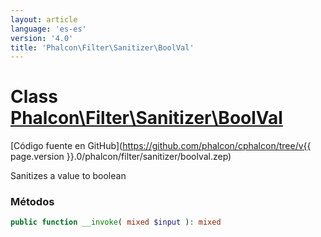 ```yaml
---
layout: article
language: 'es-es'
version: '4.0'
title: 'Phalcon\Filter\Sanitizer\BoolVal'
---
```

# Class [Phalcon\Filter\Sanitizer\BoolVal](Phalcon_Filter_Sanitizer_BoolVal)

[Código fuente en GitHub](https://github.com/phalcon/cphalcon/tree/v{{ page.version }}.0/phalcon/filter/sanitizer/boolval.zep)

Sanitizes a value to boolean

### Métodos

```php
public function __invoke( mixed $input ): mixed
```